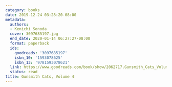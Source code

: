 ```yaml
---
category: books
date: 2019-12-24 03:28:20-08:00
metadata:
  authors:
  - Kenichi Sonoda
  cover: 3097685197.jpg
  end_date: 2020-01-14 06:27:27-08:00
  format: paperback
  ids:
    goodreads: '3097685197'
    isbn_10: '1593078625'
    isbn_13: '9781593078621'
  link: https://www.goodreads.com/book/show/2062717.Gunsmith_Cats_Volume_4
  status: read
title: Gunsmith Cats, Volume 4
---
```

